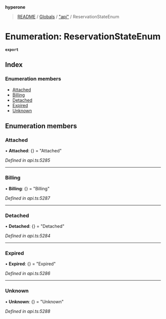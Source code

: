 **hyperone**

> [README](../README.md) / [Globals](../globals.md) / ["api"](../modules/_api_.md) / ReservationStateEnum

# Enumeration: ReservationStateEnum

**`export`** 

## Index

### Enumeration members

* [Attached](_api_.reservationstateenum.md#attached)
* [Billing](_api_.reservationstateenum.md#billing)
* [Detached](_api_.reservationstateenum.md#detached)
* [Expired](_api_.reservationstateenum.md#expired)
* [Unknown](_api_.reservationstateenum.md#unknown)

## Enumeration members

### Attached

•  **Attached**: {} = "Attached"

*Defined in api.ts:5285*

___

### Billing

•  **Billing**: {} = "Billing"

*Defined in api.ts:5287*

___

### Detached

•  **Detached**: {} = "Detached"

*Defined in api.ts:5284*

___

### Expired

•  **Expired**: {} = "Expired"

*Defined in api.ts:5286*

___

### Unknown

•  **Unknown**: {} = "Unknown"

*Defined in api.ts:5288*

